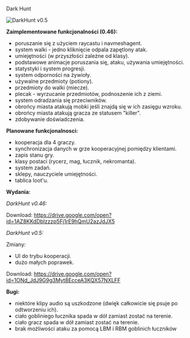 Dark Hunt

![DarkHunt v0.5](https://i.imgur.com/dMyThYM.jpg)

**Zaimplementowane funkcjonalności (0.46):**
- poruszanie się z użyciem raycastu i navmeshagent.
- system walki - jedno kliknięcie odpala zapętlony atak.
- umiejętności (w przyszłości zależne od klasy).
- podstawowe animacje poruszania się, ataku, używania umiejętności.
- statystyki i system progresji.
- system odporności na żywioły.
- używalne przedmioty (potiony).
- przedmioty do walki (miecze).
- plecak - wyrzucanie przedmiotów, podnoszenie ich z ziemi.
- system odradzania się przeciwników.
- obrońcy miasta atakują mobki jeśli znajdą się w ich zasięgu wzroku.
- obrońcy miasta atakują gracza ze statusem "killer".
- zdobywanie doświadczenia.

**Planowane funkcjonalnosci:**
- kooperacja dla 4 graczy.
- synchronizacja danych w grze kooperacyjnej pomiędzy klientami.
- zapis stanu gry.
- klasy postaci (rycerz, mag, łucznik, nekromanta).
- system zadań.
- sklepy, nauczyciele umiejętności.
- tablica loot'u.

**Wydania:**

*DarkHunt v0.46:*

Download:
https://drive.google.com/open?id=1AZ8KKdDbIzzzp5Fj1rE9hQmU2azJdJX5

*DarkHunt v0.5:*

Zmiany:
- UI do trybu kooperacji.
- dużo małych poprawek.

Download:
https://drive.google.com/open?id=1ONd_JdJ9G9g3Myt8EcceA3KQX57NXLFF

**Bugi:**
- niektóre klipy audio są uszkodzone (dwięk całkowicie się psuje po odtworzeniu ich).
- ciało gobliniego łucznika spada w dół zamiast zostać na terenie.
- ciało gracz spada w dół zamiast zostać na terenie.
- brak możliwości ataku za pomocą LBM i RBM goblinich łuczników 


